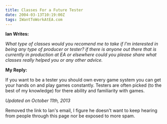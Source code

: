 ```yaml
---
title: Classes For a Future Tester
date: 2004-03-13T10:19:00Z
tags: IWantToWorkAtEA.com
---
```

**Ian Writes:**

*What type of classes would you recomend me to take if I'm interested in being any type of producer or tester? if there is anyone out there that is currently in production at EA or elsewhere could you please share what classes really helped you or any other advice.*

**My Reply:** 

If you want to be a tester you should own every game system you can get your hands on and play games constantly. Testers are often picked (to the best of my knowledge) for there ability and familiarity with games.

*Updated on October 11th, 2013*

Removed the link to Ian's email, I figure he doesn't want to keep hearing from people through this page nor be exposed to more spam.

